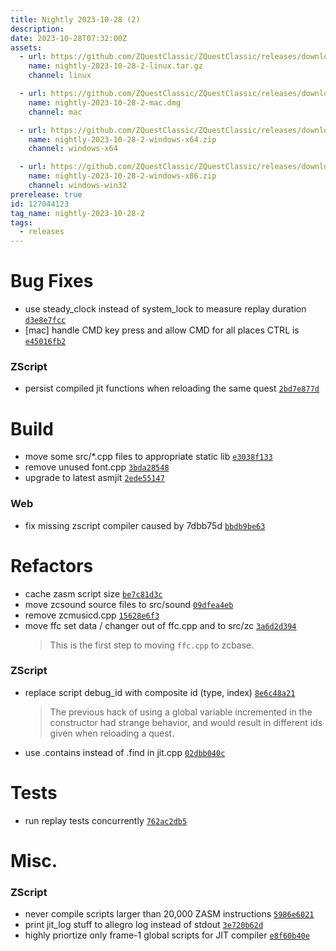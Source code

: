 ```yaml
---
title: Nightly 2023-10-28 (2)
description: 
date: 2023-10-28T07:32:00Z
assets: 
  - url: https://github.com/ZQuestClassic/ZQuestClassic/releases/download/nightly-2023-10-28-2/nightly-2023-10-28-2-linux.tar.gz
    name: nightly-2023-10-28-2-linux.tar.gz
    channel: linux

  - url: https://github.com/ZQuestClassic/ZQuestClassic/releases/download/nightly-2023-10-28-2/nightly-2023-10-28-2-mac.dmg
    name: nightly-2023-10-28-2-mac.dmg
    channel: mac

  - url: https://github.com/ZQuestClassic/ZQuestClassic/releases/download/nightly-2023-10-28-2/nightly-2023-10-28-2-windows-x64.zip
    name: nightly-2023-10-28-2-windows-x64.zip
    channel: windows-x64

  - url: https://github.com/ZQuestClassic/ZQuestClassic/releases/download/nightly-2023-10-28-2/nightly-2023-10-28-2-windows-x86.zip
    name: nightly-2023-10-28-2-windows-x86.zip
    channel: windows-win32
prerelease: true
id: 127044123
tag_name: nightly-2023-10-28-2
tags:
  - releases
---
```




# Bug Fixes

- use steady_clock instead of system_lock to measure replay duration [`d3e8e7fcc`](https://github.com/ZQuestClassic/ZQuestClassic/commit/d3e8e7fcc44b48ddeb1847407355aa4dbf26c389)
- [mac] handle CMD key press and allow CMD for all places CTRL is [`e45016fb2`](https://github.com/ZQuestClassic/ZQuestClassic/commit/e45016fb27319dc0f86dd0042471755c5285e0f3)

### ZScript

- persist compiled jit functions when reloading the same quest [`2bd7e877d`](https://github.com/ZQuestClassic/ZQuestClassic/commit/2bd7e877de75af389c51660973dfe51eb916d00c)

# Build

- move some src/*.cpp files to appropriate static lib [`e3038f133`](https://github.com/ZQuestClassic/ZQuestClassic/commit/e3038f133beb87e57b1444dfcc43be290b0295d8)
- remove unused font.cpp [`3bda28548`](https://github.com/ZQuestClassic/ZQuestClassic/commit/3bda28548cd78b430851fbbbe1ea1d395dabbc58)
- upgrade to latest asmjit [`2ede55147`](https://github.com/ZQuestClassic/ZQuestClassic/commit/2ede55147210f41882a5654dd3285eeb5eab733b)

### Web

- fix missing zscript compiler caused by 7dbb75d [`bbdb9be63`](https://github.com/ZQuestClassic/ZQuestClassic/commit/bbdb9be6329f3948a63f63f0932f4ecccc91b9cc)

# Refactors

- cache zasm script size [`be7c81d3c`](https://github.com/ZQuestClassic/ZQuestClassic/commit/be7c81d3c5e909ed6d205b1468cec16fe7fa9b53)
- move zcsound source files to src/sound [`09dfea4eb`](https://github.com/ZQuestClassic/ZQuestClassic/commit/09dfea4ebcbffcb6137df331ad6ec2756cda3f17)
- remove zcmusicd.cpp [`15628e6f3`](https://github.com/ZQuestClassic/ZQuestClassic/commit/15628e6f3a3f80d6c8fd356588815a8af0a80b79)
- move ffc set data / changer out of ffc.cpp and to src/zc [`3a6d2d394`](https://github.com/ZQuestClassic/ZQuestClassic/commit/3a6d2d394c2bbb37a9755b05d5cca87c0b587ff5)
   &nbsp;
   >This is the first step to moving `ffc.cpp` to zcbase. 
   >

### ZScript

- replace script debug_id with composite id (type, index) [`8e6c48a21`](https://github.com/ZQuestClassic/ZQuestClassic/commit/8e6c48a219bef66e78b36d588ba4e8e86530f849)
   &nbsp;
   >The previous hack of using a global variable incremented in the constructor had strange behavior, and would result in different ids given when reloading a quest. 
   >
- use .contains instead of .find in jit.cpp [`02dbb040c`](https://github.com/ZQuestClassic/ZQuestClassic/commit/02dbb040cb15ea2a8dd59429dfc4481614ee8c88)

# Tests

- run replay tests concurrently [`762ac2db5`](https://github.com/ZQuestClassic/ZQuestClassic/commit/762ac2db55d21e30cd315b69b14d2faefd1ee0c1)

# Misc.

### ZScript

- never compile scripts larger than 20,000 ZASM instructions [`5986e6021`](https://github.com/ZQuestClassic/ZQuestClassic/commit/5986e602176ae9be6ba8d1272b42b6c8fae8bf6d)
- print jit_log stuff to allegro log instead of stdout [`3e720b62d`](https://github.com/ZQuestClassic/ZQuestClassic/commit/3e720b62d3f51d8e6297de37563a9875927ed815)
- highly priortize only frame-1 global scripts for JIT compiler [`e8f60b40e`](https://github.com/ZQuestClassic/ZQuestClassic/commit/e8f60b40e37fd33e314681e973f99888207e117c)


